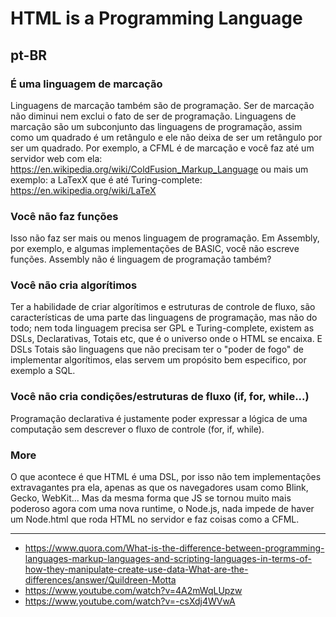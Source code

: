 # HTML is a Programming Language

## pt-BR
### É uma linguagem de marcação
Linguagens de marcação também são de programação. Ser de marcação não diminui nem exclui o fato de ser de programação.
Linguagens de marcação são um subconjunto das linguagens de programação, assim como um quadrado é um retângulo e ele não deixa de ser um retângulo por ser um quadrado.
Por exemplo, a CFML é de marcação e você faz até um servidor web com ela: https://en.wikipedia.org/wiki/ColdFusion_Markup_Language ou mais um exemplo: a LaTexX que é até Turing-complete: https://en.wikipedia.org/wiki/LaTeX

### Você não faz funções
Isso não faz ser mais ou menos linguagem de programação. Em Assembly, por exemplo, e algumas implementações de BASIC, você não escreve funções. Assembly não é linguagem de programação também?

### Você não cria algorítimos
Ter a habilidade de criar algorítimos e estruturas de controle de fluxo, são características de uma parte das linguagens de programação, mas não do todo; nem toda linguagem precisa ser GPL e Turing-complete, existem as DSLs, Declarativas, Totais etc, que é o universo onde o HTML se encaixa. E DSLs Totais são linguagens que não precisam ter o "poder de fogo" de implementar algorítimos, elas servem um propósito bem especifico, por exemplo a SQL.

### Você não cria condições/estruturas de fluxo (if, for, while...)
Programação declarativa é justamente poder expressar a lógica de uma computação sem descrever o fluxo de controle (for, if, while).

### More
O que acontece é que HTML é uma DSL, por isso não tem implementações extravagantes pra ela, apenas as que os navegadores usam como Blink, Gecko, WebKit... Mas da mesma forma que JS se tornou muito mais poderoso agora com uma nova runtime, o Node.js, nada impede de haver um Node.html que roda HTML no servidor e faz coisas como a CFML.

---
- https://www.quora.com/What-is-the-difference-between-programming-languages-markup-languages-and-scripting-languages-in-terms-of-how-they-manipulate-create-use-data-What-are-the-differences/answer/Quildreen-Motta
- https://www.youtube.com/watch?v=4A2mWqLUpzw
- https://www.youtube.com/watch?v=-csXdj4WVwA
